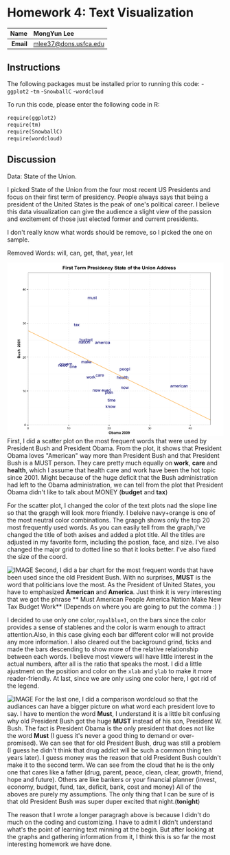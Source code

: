 Homework 4: Text Visualization
==============================

| **Name**  | MongYun Lee  |
|----------:|:-------------|
| **Email** | mlee37@dons.usfca.edu |

## Instructions ##

The following packages must be installed prior to running this code: 
-`ggplot2`
-`tm`
-`SnowballC`
-`wordcloud`

To run this code, please enter the following code in R:

```
require(ggplot2)
require(tm)
require(SnowballC)
require(wordcloud)
```

## Discussion ##

Data: State of the Union. 

I picked State of the Union from the four most recent US Presidents and focus on their first term of presidency. 
People always says that being a president of the United States is the peak of one's political career. 
I believe this data visualization can give the audience a slight view of the passion and 
excitement of those just elected former and current presidents. 

I don't really know what words should be remove, so I picked the one on sample.

Removed Words:
will, can, get, that, year, let


![IMAGE](img/freqPlot_hw4.png)
First, I did a scatter plot on the most frequent words that were used by President Bush and President Obama. From the plot, it shows that President Obama loves "American" way more than President Bush and that President Bush is a MUST person. They care pretty much equally on **work**, **care** and **health**, which I assume that health care and work have been the hot topic since 2001. Might because of the huge deficit that the Bush administration had left to the Obama administration, we can tell from the plot that President Obama didn't like to talk about MONEY (**budget** and **tax**)

For the scatter plot, I changed the color of the text plots nad the slope line so that the grapgh will look more friendly. I beleive navy+orange is one of the most neutral color combinations. The grapgh shows only the top 20 most frequently used words. As you can easily tell from the graph,I've changed the title of both axises and added a plot title. All the titles are adjusted in my favorite form, including the postion, face, and size. I've also changed the major grid to dotted line so that it looks better. I've also fixed the size of the coord. 

![IMAGE](textBar_hw4.png)
Second, I did a bar chart for the most frequent words that have been used since the old President Bush. With no surprises, **MUST** is the word that politicians love the most. As the President of United States, you have to emphasized **American** and **America**. Just think it is very interesting that we got the phrase ** Must American People America
Nation Make New Tax Budget Work** (Depends on where you are going to put the comma :) )

I decided to use only one color,`royalblue1`, on the bars since the color provides a sense of stablenes and the color is warm enough to attract attention.Also, in this case giving each bar different color will not provide any more information. I also cleared out the background grind, ticks and made the bars descending to show more of the relative relationship between each words. I believe most viewers will have little interest in the actual numbers, after all is the ratio that speaks the most. I did a little ajustment on the position and color on the `xlab` and `ylab` to make it more reader-friendly. At last, since we are only using one color here, I got rid of the legend.

![IMAGE](wordCloud_hw4.png)
For the last one, I did a comparison wordcloud so that the audiances can have a bigger picture on what word each president love to say. I have to mention the word **Must**, I understand it is a little bit confusing why old President Bush got the huge **MUST** instead of his son, President W. Bush. The fact is President Obama is the only president that does not like the word **Must** (I guess it's never a good thing to demand or over-promised). We can see that for old President Bush, drug was still a problem (I guess he didn't think that drug addict will be such a common thing ten years later). I guess money was the reason that old President Bush couldn't make it to the second term. We can see from the cloud that he is the only one that cares like a father (drug, parent, peace, clean, clear, growth, friend, hope and future). Others are like bankers or your financial planner (invest, economy, budget, fund, tax, deficit, bank, cost and money) All of the aboves are purely my assumptions. The only thing that I can be sure of is that old President Bush was super duper excited that night.(**tonight**)

The reason that I wrote a longer paragragh above is because I didn't do much on the coding and customizing. I have to admit I didn't understand what's the point of learning text minning at the begin. But after looking at the graphs and gathering information from it, I think this is so far the most interesting homework we have done.
